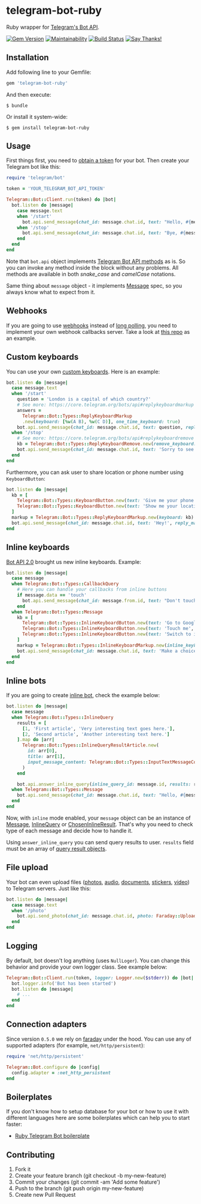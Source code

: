 # telegram-bot-ruby

Ruby wrapper for [Telegram's Bot API](https://core.telegram.org/bots/api).

[![Gem Version](https://badge.fury.io/rb/telegram-bot-ruby.svg)](http://badge.fury.io/rb/telegram-bot-ruby)
[![Maintainability](https://api.codeclimate.com/v1/badges/7e61fbf5bec86e118fb1/maintainability)](https://codeclimate.com/github/atipugin/telegram-bot-ruby/maintainability)
[![Build Status](https://travis-ci.org/atipugin/telegram-bot-ruby.svg?branch=master)](https://travis-ci.org/atipugin/telegram-bot-ruby)
[![Say Thanks!](https://img.shields.io/badge/Say%20Thanks!-🦉-1EAEDB.svg)](https://saythanks.io/to/atipugin)

## Installation

Add following line to your Gemfile:

```ruby
gem 'telegram-bot-ruby'
```

And then execute:

```shell
$ bundle
```

Or install it system-wide:

```shell
$ gem install telegram-bot-ruby
```

## Usage

First things first, you need to [obtain a token](https://core.telegram.org/bots#botfather) for your bot. Then create your Telegram bot like this:

```ruby
require 'telegram/bot'

token = 'YOUR_TELEGRAM_BOT_API_TOKEN'

Telegram::Bot::Client.run(token) do |bot|
  bot.listen do |message|
    case message.text
    when '/start'
      bot.api.send_message(chat_id: message.chat.id, text: "Hello, #{message.from.first_name}")
    when '/stop'
      bot.api.send_message(chat_id: message.chat.id, text: "Bye, #{message.from.first_name}")
    end
  end
end
```

Note that `bot.api` object implements [Telegram Bot API methods](https://core.telegram.org/bots/api#available-methods) as is. So you can invoke any method inside the block without any problems. All methods are available in both *snake_case* and *camelCase* notations.

Same thing about `message` object - it implements [Message](https://core.telegram.org/bots/api#message) spec, so you always know what to expect from it.

## Webhooks

If you are going to use [webhooks](https://core.telegram.org/bots/api#setwebhook) instead of [long polling](https://core.telegram.org/bots/api#getupdates), you need to implement your own webhook callbacks server. Take a look at [this repo](https://github.com/solyaris/BOTServer) as an example.

## Custom keyboards

You can use your own [custom keyboards](https://core.telegram.org/bots#keyboards). Here is an example:

```ruby
bot.listen do |message|
  case message.text
  when '/start'
    question = 'London is a capital of which country?'
    # See more: https://core.telegram.org/bots/api#replykeyboardmarkup
    answers =
      Telegram::Bot::Types::ReplyKeyboardMarkup
      .new(keyboard: [%w(A B), %w(C D)], one_time_keyboard: true)
    bot.api.send_message(chat_id: message.chat.id, text: question, reply_markup: answers)
  when '/stop'
    # See more: https://core.telegram.org/bots/api#replykeyboardremove
    kb = Telegram::Bot::Types::ReplyKeyboardRemove.new(remove_keyboard: true)
    bot.api.send_message(chat_id: message.chat.id, text: 'Sorry to see you go :(', reply_markup: kb)
  end
end
```

Furthermore, you can ask user to share location or phone number using `KeyboardButton`:

```ruby
bot.listen do |message|
  kb = [
    Telegram::Bot::Types::KeyboardButton.new(text: 'Give me your phone number', request_contact: true),
    Telegram::Bot::Types::KeyboardButton.new(text: 'Show me your location', request_location: true)
  ]
  markup = Telegram::Bot::Types::ReplyKeyboardMarkup.new(keyboard: kb)
  bot.api.send_message(chat_id: message.chat.id, text: 'Hey!', reply_markup: markup)
end
```

## Inline keyboards

[Bot API 2.0](https://core.telegram.org/bots/2-0-intro) brought us new inline keyboards. Example:

```ruby
bot.listen do |message|
  case message
  when Telegram::Bot::Types::CallbackQuery
    # Here you can handle your callbacks from inline buttons
    if message.data == 'touch'
      bot.api.send_message(chat_id: message.from.id, text: "Don't touch me!")
    end
  when Telegram::Bot::Types::Message
    kb = [
      Telegram::Bot::Types::InlineKeyboardButton.new(text: 'Go to Google', url: 'https://google.com'),
      Telegram::Bot::Types::InlineKeyboardButton.new(text: 'Touch me', callback_data: 'touch'),
      Telegram::Bot::Types::InlineKeyboardButton.new(text: 'Switch to inline', switch_inline_query: 'some text')
    ]
    markup = Telegram::Bot::Types::InlineKeyboardMarkup.new(inline_keyboard: kb)
    bot.api.send_message(chat_id: message.chat.id, text: 'Make a choice', reply_markup: markup)
  end
end
```

## Inline bots

If you are going to create [inline bot](https://core.telegram.org/bots/inline), check the example below:

```ruby
bot.listen do |message|
  case message
  when Telegram::Bot::Types::InlineQuery
    results = [
      [1, 'First article', 'Very interesting text goes here.'],
      [2, 'Second article', 'Another interesting text here.']
    ].map do |arr|
      Telegram::Bot::Types::InlineQueryResultArticle.new(
        id: arr[0],
        title: arr[1],
        input_message_content: Telegram::Bot::Types::InputTextMessageContent.new(message_text: arr[2])
      )
    end

    bot.api.answer_inline_query(inline_query_id: message.id, results: results)
  when Telegram::Bot::Types::Message
    bot.api.send_message(chat_id: message.chat.id, text: "Hello, #{message.from.first_name}!")
  end
end
```

Now, with `inline` mode enabled, your `message` object can be an instance of [Message](https://core.telegram.org/bots/api#message), [InlineQuery](https://core.telegram.org/bots/api#inlinequery) or [ChosenInlineResult](https://core.telegram.org/bots/api#choseninlineresult). That's why you need to check type of each message and decide how to handle it.

Using `answer_inline_query` you can send query results to user. `results` field must be an array of [query result objects](https://core.telegram.org/bots/api#inlinequeryresult).

## File upload

Your bot can even upload files ([photos](https://core.telegram.org/bots/api#sendphoto), [audio](https://core.telegram.org/bots/api#sendaudio), [documents](https://core.telegram.org/bots/api#senddocument), [stickers](https://core.telegram.org/bots/api#sendsticker), [video](https://core.telegram.org/bots/api#sendvideo)) to Telegram servers. Just like this:

```ruby
bot.listen do |message|
  case message.text
  when '/photo'
    bot.api.send_photo(chat_id: message.chat.id, photo: Faraday::UploadIO.new('~/Desktop/jennifer.jpg', 'image/jpeg'))
  end
end
```

## Logging

By default, bot doesn't log anything (uses `NullLoger`). You can change this behavior and provide your own logger class. See example below:

```ruby
Telegram::Bot::Client.run(token, logger: Logger.new($stderr)) do |bot|
  bot.logger.info('Bot has been started')
  bot.listen do |message|
    # ...
  end
end
```

## Connection adapters

Since version `0.5.0` we rely on [faraday](https://github.com/lostisland/faraday) under the hood. You can use any of supported adapters (for example, `net/http/persistent`):

```ruby
require 'net/http/persistent'

Telegram::Bot.configure do |config|
  config.adapter = :net_http_persistent
end
```

## Boilerplates

If you don't know how to setup database for your bot or how to use it with different languages here are some boilerplates which can help you to start faster:
- [Ruby Telegram Bot boilerplate](https://github.com/telegram-bots/ruby-telegram-bot-boilerplate)

## Contributing

1. Fork it
2. Create your feature branch (git checkout -b my-new-feature)
3. Commit your changes (git commit -am 'Add some feature')
4. Push to the branch (git push origin my-new-feature)
5. Create new Pull Request
